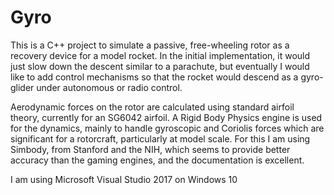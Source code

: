 # Gyro

This is a C++ project to simulate a passive, free-wheeling rotor as a recovery device for a model rocket. In the initial implementation, it would just slow down the descent similar to a parachute, but eventually I would like to add control mechanisms so that the rocket would descend as a gyro-glider under autonomous or radio control.

Aerodynamic forces on the rotor are calculated using standard airfoil theory, currently for an SG6042 airfoil. A Rigid Body Physics engine is used for the dynamics, mainly to handle gyroscopic and Coriolis forces which are significant for a rotorcraft, particularly at model scale. For this I am using Simbody, from Stanford and the NIH, which seems to provide better accuracy than the gaming engines, and the documentation is excellent.

I am using Microsoft Visual Studio 2017 on Windows 10
